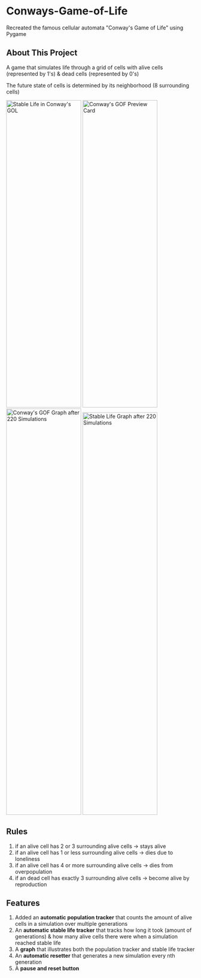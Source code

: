# Conways-Game-of-Life

Recreated the famous cellular automata "Conway's Game of Life" using Pygame

## About This Project
A game that simulates life through a grid of cells with alive cells (represented by 1's) & dead cells (represented by 0's)

The future state of cells is determined by its neighborhood (8 surrounding cells)

<img width="200" height="820" alt="Stable Life in Conway's GOL" src="https://github.com/user-attachments/assets/4a6ff5ae-f8da-47b2-b49f-5250a30fc44c" />
<img width="200" height="820" alt="Conway's GOF Preview Card" src="https://github.com/user-attachments/assets/24d4d239-b3d8-4c68-ab73-1e33f375ec23" />
<img width="200" height="1084" alt="Conway's GOF Graph after 220 Simulations" src="https://github.com/user-attachments/assets/c639d63f-4053-4f49-aaee-520dd5c7d655" />
<img width="200" height="1074" alt="Stable Life Graph after 220 Simulations" src="https://github.com/user-attachments/assets/e814785e-dc29-4093-a2f6-7b7c70beb485" />

## Rules
1. if an alive cell has 2 or 3 surrounding alive cells -> stays alive
2. if an alive cell has 1 or less surrounding alive cells -> dies due to loneliness
3. if an alive cell has 4 or more surrounding alive cells -> dies from overpopulation
4. if an dead cell has exactly 3 surrounding alive cells -> become alive by reproduction

## Features
1. Added an **automatic population tracker** that counts the amount of alive cells in a simulation over multiple generations
2. An **automatic stable life tracker** that tracks how long it took (amount of generations) & how many alive cells there were when a simulation reached stable life
3. A **graph** that illustrates both the population tracker and stable life tracker
4. An **automatic resetter** that generates a new simulation every nth generation
5. A **pause and reset button**